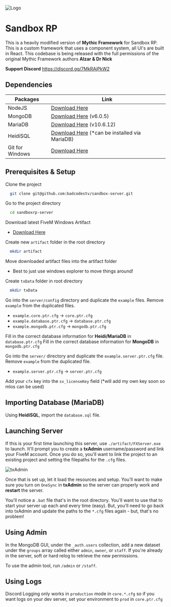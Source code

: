![Logo](https://i.ibb.co/Tm01NWq/banner.png)
# Sandbox RP
This is a heavily modified version of **Mythic Framework** for Sandbox RP. This is a custom framework that uses a component system, all UI's are built in React. This codebase is being released with the full permissions of the original Mythic Framework authors **Alzar & Dr Nick**

**Support Discord** https://discord.gg/7MkRAjPkW2

## Dependencies

| Packages          | Link                                                                |
| ----------------- | ------------------------------------------------------------------ |
| NodeJS | [Download Here](https://nodejs.org/en/download?text=+) |
| MongoDB | [Download Here](https://www.mongodb.com/try/download/community) (v6.0.5) |
| MariaDB | [Download Here](https://mariadb.org/download/?t=mariadb&p=mariadb&r=10.6.12&os=windows&cpu=x86_64&pkg=msi&m=acorn) (v10.6.12)
| HeidiSQL | [Download Here](https://www.heidisql.com/download.php) (*can be installed via MariaDB)
| Git for Windows | [Download Here](https://git-scm.com/download/win)


## Prerequisites & Setup

Clone the project

```bash
  git clone git@github.com:badcodestv/sandbox-server.git
```

Go to the project directory

```bash
  cd sandboxrp-server
```

Download latest FiveM Windows Artifact
- [Download Here](https://runtime.fivem.net/artifacts/fivem/build_server_windows/master/)

Create new `artifact` folder in the root directory

```bash
  mkdir artifact
```

Move downloaded artifact files into the artifact folder
- Best to just use windows explorer to move things around!


Create `txData` folder in root directory

```bash
  mkdir txData
```

Go into the `server/config` directory and duplicate the `example` files. Remove `example` from the duplicated files.

- `example.core.ptr.cfg` -> `core.ptr.cfg`
- `example.database.ptr.cfg` -> `database.ptr.cfg`
- `example.mongodb.ptr.cfg` -> `mongodb.ptr.cfg`

Fill in the correct database information for **Heidi/MariaDB** in `database.ptr.cfg`
Fill in the correct database information for **MongoDB** in `mongodb.ptr.cfg`

Go into the `server/` directory and duplicate the `example.server.ptr.cfg` file. Remove `example` from the duplicated file.

- `example.server.ptr.cfg` -> `server.ptr.cfg`

Add your `cfx` key into the `sv_licenseKey` field (*will add my own key soon so mlos can be used)

## Importing Database (MariaDB)
Using **HeidiSQL**, import the `database.sql` file.

## Launching Server
If this is your first time launching this server, use `./artifact/FXServer.exe` to launch. It'll prompt you to create a **txAdmin** username/password and link your FiveM account. Once you do so, you'll want to link the project to an existing project and setting the filepaths for the `.cfg` files. 

![txAdmin](https://i.ibb.co/0yfp7Qt/txadmin.jpg)

Once that is set up, let it load the resources and setup. You'll want to make sure you turn on `OneSync` in **txAdmin** so the server can properly work and **restart** the server.

You'll notice a `.bat` file that's in the root directory. You'll want to use that to start your server up each and every time (easy). But, you'll need to go back into txAdmin and update the paths to the `*.cfg` files again - but, that's no problem!

## Using Admin

In the MongoDB GUI, under the `_auth.users` collection, add a new dataset under the `groups` array called either `admin`, `owner`, or `staff`. If you're already in the server, soft or hard relog to retrieve the new permissions. 

To use the admin tool, run `/admin` or `/staff`.

## Using Logs

Discord Logging only works in `production` mode in `core.*.cfg` so if you want logs on your dev server, set your environment to `prod` in `core.ptr.cfg`
